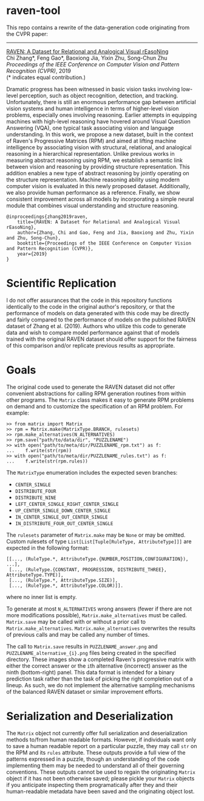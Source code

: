 # raven-tool

This repo contains a rewrite of the data-generation code originating from the CVPR paper:

---

[RAVEN: A Dataset for <u>R</u>elational and <u>A</u>nalogical <u>V</u>isual r<u>E</u>aso<u>N</u>ing](http://wellyzhang.github.io/attach/cvpr19zhang.pdf)  
Chi Zhang*, Feng Gao*, Baoxiong Jia, Yixin Zhu, Song-Chun Zhu  
*Proceedings of the IEEE Conference on Computer Vision and Pattern Recognition (CVPR)*, 2019   
(* indicates equal contribution.)

Dramatic progress has been witnessed in basic vision tasks involving low-level perception, such as object recognition, detection, and tracking. Unfortunately, there is still an enormous performance gap between artificial vision systems and human intelligence in terms of higher-level vision problems, especially ones involving reasoning. Earlier attempts in equipping machines with high-level reasoning have hovered around Visual Question Answering (VQA), one typical task associating vision and language understanding. In this work, we propose a new dataset, built in the context of Raven's Progressive Matrices (RPM) and aimed at lifting machine intelligence by associating vision with structural, relational, and analogical reasoning in a hierarchical representation. Unlike previous works in measuring abstract reasoning using RPM, we establish a semantic link between vision and reasoning by providing structure representation. This addition enables a new type of abstract reasoning by jointly operating on the structure representation. Machine reasoning ability using modern computer vision is evaluated in this newly proposed dataset. Additionally, we also provide human performance as a reference. Finally, we show consistent improvement across all models by incorporating a simple neural module that combines visual understanding and structure reasoning.

```
@inproceedings{zhang2019raven, 
    title={RAVEN: A Dataset for Relational and Analogical Visual rEasoNing}, 
    author={Zhang, Chi and Gao, Feng and Jia, Baoxiong and Zhu, Yixin and Zhu, Song-Chun}, 
    booktitle={Proceedings of the IEEE Conference on Computer Vision and Pattern Recognition (CVPR)}, 
    year={2019}
}
```

# Scientific Replication

I do not offer assurances that the code in this repository functions identically to the code in the original author's repository, or that the performance of models on data generated with this code may be directly and fairly compared to the performance of models on the published RAVEN dataset of Zhang et al. (2019).  Authors who utilize this code to generate data and wish to compare model performance against that of models trained with the original RAVEN dataset should offer support for the fairness of this comparison and/or replicate previous results as appropriate.

# Goals

The original code used to generate the RAVEN dataset did not offer convenient abstractions for calling RPM generation routines from within other programs.  The `Matrix` class makes it easy to generate RPM problems on demand and to customize the specification of an RPM problem.  For example:

```
>> from matrix import Matrix
>> rpm = Matrix.make(MatrixType.BRANCH, rulesets)
>> rpm.make_alternatives(N_ALTERNATIVES)
>> rpm.save("path/to/data/dir", "PUZZLENAME")
>> with open("path/to/meta/dir/PUZZLENAME_rpm.txt") as f:
...    f.write(str(rpm))
>> with open("path/to/meta/dir/PUZZLENAME_rules.txt") as f:
...    f.write(str(rpm.rules))
```

The `MatrixType` enumeration includes the expected seven branches:
- `CENTER_SINGLE`
- `DISTRIBUTE_FOUR`
- `DISTRIBUTE_NINE`
- `LEFT_CENTER_SINGLE_RIGHT_CENTER_SINGLE`
- `UP_CENTER_SINGLE_DOWN_CENTER_SINGLE`
- `IN_CENTER_SINGLE_OUT_CENTER_SINGLE`
- `IN_DISTRIBUTE_FOUR_OUT_CENTER_SINGLE`

The `rulesets` parameter of `Matrix.make` may be `None` or may be omitted.  Custom rulesets of type `List[List[Tuple[RuleType, AttributeType]]]` are expected in the following format: 
```
[[..., (RuleType.*, AttributeType.{NUMBER,POSITION,CONFIGURATION}), ...],
 [..., (RuleType.{CONSTANT, PROGRESSION, DISTRIBUTE_THREE}, AttributeType.TYPE)],
 [..., (RuleType.*, AttributeType.SIZE)],
 [..., (RuleType.*, AttributeType.COLOR)]].
```

where no inner list is empty.

To generate at most `N_ALTERNATIVES` wrong answers (fewer if there are not more modifications possible), `Matrix.make_alternatives` must be called.  `Matrix.save` may be called with or without a prior call to `Matrix.make_alternatives`.  `Matrix.make_alternatives` overwrites the results of previous calls and may be called any number of times.  

The call to `Matrix.save` results in `PUZZLENAME_answer.png` and `PUZZLENAME_alternative_{i}.png` files being created in the specified directory.  These images show a completed Raven's progressive matrix with either the correct answer or the `i`th alternative (incorrect) answer as the ninth (bottom-right) panel.  This data format is intended for a binary prediction task rather than the task of picking the right completion out of a lineup.  As such, we do not implement the alternative sampling mechanisms of the balanced RAVEN dataset or similar improvement efforts. 

# Serialization and Deserialization

The `Matrix` object not currently offer full serialization and deserialization methods to/from human readable formats.  However, if individuals want only to save a human readable report on a particular puzzle, they may call `str` on the RPM and its `rules` attribute.  These outputs provide a full view of the patterns expressed in a puzzle, though an understanding of the code implementing them may be needed to understand all of their governing conventions.  These outputs cannot be used to regain the originating `Matrix` object if it has not been otherwise saved; please pickle your `Matrix` objects if you anticipate inspecting them programatically after they and their human-readable metadata have been saved and the originating object lost.